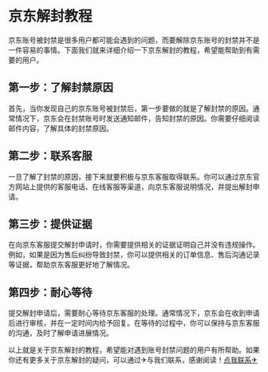 # 京东解封教程

京东账号被封禁是很多用户都可能会遇到的问题，而要解除京东账号的封禁并不是一件容易的事情。下面我们就来详细介绍一下京东解封的教程，希望能帮助到有需要的用户。

## 第一步：了解封禁原因
首先，当你发现自己的京东账号被封禁后，第一步要做的就是了解封禁的原因。通常情况下，京东会在封禁账号时发送通知邮件，告知封禁的原因。你需要仔细阅读邮件内容，了解具体的封禁原因。

## 第二步：联系客服
一旦了解了封禁的原因，接下来就要积极与京东客服取得联系。你可以通过京东官方网站上提供的客服电话、在线客服等渠道，向京东客服说明情况，并提出解封申请。

## 第三步：提供证据
在向京东客服提交解封申请时，你需要提供相关的证据证明自己并没有违规操作。例如，如果是因为售后纠纷导致封禁，你可以提供相关的订单信息、售后沟通记录等证据，帮助京东客服更好地了解情况。

## 第四步：耐心等待
提交解封申请后，需要耐心等待京东客服的处理。通常情况下，京东会在收到申请后进行审核，并在一定时间内给予回复。在等待的过程中，你可以保持与京东客服的沟通，及时了解申请进展情况。

以上就是关于京东解封的教程，希望能对遇到账号封禁问题的用户有所帮助。如果你还有更多关于京东解封的疑问，可以通过✈与我们联系，感谢阅读！[点我联系✈](https://www.G208.com)